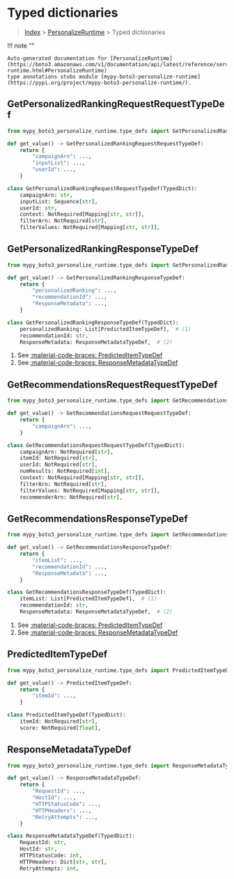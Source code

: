 # Typed dictionaries

> [Index](../README.md) > [PersonalizeRuntime](./README.md) > Typed dictionaries

!!! note ""

    Auto-generated documentation for [PersonalizeRuntime](https://boto3.amazonaws.com/v1/documentation/api/latest/reference/services/personalize-runtime.html#PersonalizeRuntime)
    type annotations stubs module [mypy-boto3-personalize-runtime](https://pypi.org/project/mypy-boto3-personalize-runtime/).

## GetPersonalizedRankingRequestRequestTypeDef

```python title="Usage Example"
from mypy_boto3_personalize_runtime.type_defs import GetPersonalizedRankingRequestRequestTypeDef

def get_value() -> GetPersonalizedRankingRequestRequestTypeDef:
    return {
        "campaignArn": ...,
        "inputList": ...,
        "userId": ...,
    }
```

```python title="Definition"
class GetPersonalizedRankingRequestRequestTypeDef(TypedDict):
    campaignArn: str,
    inputList: Sequence[str],
    userId: str,
    context: NotRequired[Mapping[str, str]],
    filterArn: NotRequired[str],
    filterValues: NotRequired[Mapping[str, str]],
```

## GetPersonalizedRankingResponseTypeDef

```python title="Usage Example"
from mypy_boto3_personalize_runtime.type_defs import GetPersonalizedRankingResponseTypeDef

def get_value() -> GetPersonalizedRankingResponseTypeDef:
    return {
        "personalizedRanking": ...,
        "recommendationId": ...,
        "ResponseMetadata": ...,
    }
```

```python title="Definition"
class GetPersonalizedRankingResponseTypeDef(TypedDict):
    personalizedRanking: List[PredictedItemTypeDef],  # (1)
    recommendationId: str,
    ResponseMetadata: ResponseMetadataTypeDef,  # (2)
```

1. See [:material-code-braces: PredictedItemTypeDef](./type_defs.md#predicteditemtypedef) 
2. See [:material-code-braces: ResponseMetadataTypeDef](./type_defs.md#responsemetadatatypedef) 
## GetRecommendationsRequestRequestTypeDef

```python title="Usage Example"
from mypy_boto3_personalize_runtime.type_defs import GetRecommendationsRequestRequestTypeDef

def get_value() -> GetRecommendationsRequestRequestTypeDef:
    return {
        "campaignArn": ...,
    }
```

```python title="Definition"
class GetRecommendationsRequestRequestTypeDef(TypedDict):
    campaignArn: NotRequired[str],
    itemId: NotRequired[str],
    userId: NotRequired[str],
    numResults: NotRequired[int],
    context: NotRequired[Mapping[str, str]],
    filterArn: NotRequired[str],
    filterValues: NotRequired[Mapping[str, str]],
    recommenderArn: NotRequired[str],
```

## GetRecommendationsResponseTypeDef

```python title="Usage Example"
from mypy_boto3_personalize_runtime.type_defs import GetRecommendationsResponseTypeDef

def get_value() -> GetRecommendationsResponseTypeDef:
    return {
        "itemList": ...,
        "recommendationId": ...,
        "ResponseMetadata": ...,
    }
```

```python title="Definition"
class GetRecommendationsResponseTypeDef(TypedDict):
    itemList: List[PredictedItemTypeDef],  # (1)
    recommendationId: str,
    ResponseMetadata: ResponseMetadataTypeDef,  # (2)
```

1. See [:material-code-braces: PredictedItemTypeDef](./type_defs.md#predicteditemtypedef) 
2. See [:material-code-braces: ResponseMetadataTypeDef](./type_defs.md#responsemetadatatypedef) 
## PredictedItemTypeDef

```python title="Usage Example"
from mypy_boto3_personalize_runtime.type_defs import PredictedItemTypeDef

def get_value() -> PredictedItemTypeDef:
    return {
        "itemId": ...,
    }
```

```python title="Definition"
class PredictedItemTypeDef(TypedDict):
    itemId: NotRequired[str],
    score: NotRequired[float],
```

## ResponseMetadataTypeDef

```python title="Usage Example"
from mypy_boto3_personalize_runtime.type_defs import ResponseMetadataTypeDef

def get_value() -> ResponseMetadataTypeDef:
    return {
        "RequestId": ...,
        "HostId": ...,
        "HTTPStatusCode": ...,
        "HTTPHeaders": ...,
        "RetryAttempts": ...,
    }
```

```python title="Definition"
class ResponseMetadataTypeDef(TypedDict):
    RequestId: str,
    HostId: str,
    HTTPStatusCode: int,
    HTTPHeaders: Dict[str, str],
    RetryAttempts: int,
```

